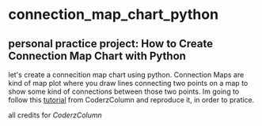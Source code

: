 # connection_map_chart_python
## personal practice project: How to Create Connection Map Chart with Python

let's create a connecition map chart using python. Connection Maps are kind of map plot where you draw lines connecting two points on a map to show some kind of connections between those two points. Im going to follow this [tutorial](https://coderzcolumn.com/tutorials/data-science/how-to-create-connection-map-chart-in-python-jupyter-notebook-plotly-and-geopandas) from CoderzColumn and reproduce it, in order to pratice.

all credits for *CoderzColumn*
